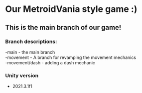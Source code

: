 # Our MetroidVania style game :)
## This is the main branch of our game!

### Branch descriptions:
 -main - the main branch <br />
 -movement - A branch for revamping the movement mechanics <br />
 -movement/dash - adding a dash mechanic
 
 ### Unity version
 - 2021.3.1f1
